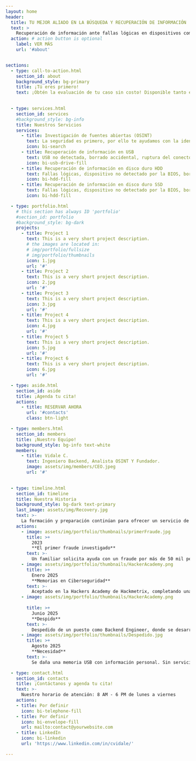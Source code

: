 ```yaml
---
layout: home
header:
  title: TU MEJOR ALIADO EN LA BÚSQUEDA Y RECUPERACIÓN DE INFORMACIÓN
  text: >
    Recuperación de información ante fallas lógicas en dispositivos comunes (USB, Micro SD, HDD, SSD), así como investigación y análisis de fuentes abiertas (OSINT) para la detección de posibles fraudes digitales, validación de datos y apoyo estratégico en la toma de decisiones. 
  action: # action button is optional
    label: VER MÁS
    url: '#about'


sections:
  - type: call-to-action.html
    section_id: about
    background_style: bg-primary
    title: ¡Tú eres primero!
    text: ¡Obtén la evaluación de tu caso sin costo! Disponible tanto en nuestro servicio de búsqueda de información como en el de recuperación de datos 
   

  - type: services.html
    section_id: services
    #background_style: bg-info
    title: Nuestros Servicios
    services:
      - title: Investigación de fuentes abiertas (OSINT)
        text: La seguridad es primero, por ello te ayudamos con la identificación de posibles fraudes digitales, validación de información y apoyo en la toma de decisiones.
        icon: bi-search
      - title: Recuperación de información en USB
        text: USB no detectada, borrado accidental, ruptura del conector, etc.
        icon: bi-usb-drive-fill
      - title: Recuperación de información en disco duro HDD
        text: Fallas lógicas, dispositivo no detectado por la BIOS, borrado accidental, etc.
        icon: bi-hdd-fill
      - title: Recuperación de información en disco duro SSD
        text: Fallas lógicas, dispositivo no detectado por la BIOS, borrado accidental, etc.
        icon: bi-hdd-fill

  - type: portfolio.html
    # this section has always ID 'portfolio'
    #section_id: portfolio
    #background_style: bg-dark
    projects:
      - title: Project 1
        text: This is a very short project description.
        # the images are located in:
        # img/portfolio/fullsize
        # img/portfolio/thumbnails
        icon: 1.jpg
        url: '#'
      - title: Project 2
        text: This is a very short project description.
        icon: 2.jpg
        url: '#'
      - title: Project 3
        text: This is a very short project description.
        icon: 3.jpg
        url: '#'
      - title: Project 4
        text: This is a very short project description.
        icon: 4.jpg
        url: '#'
      - title: Project 5
        text: This is a very short project description.
        icon: 5.jpg
        url: '#'
      - title: Project 6
        text: This is a very short project description.
        icon: 6.jpg
        url: '#'

  - type: aside.html
    section_id: aside
    title: ¡Agenda tu cita!
    actions:
      - title: RESERVAR AHORA
        url: '#contacts'
        class: btn-light

  - type: members.html
    section_id: members
    title: ¡Nuestro Equipo!
    background_style: bg-info text-white
    members:
      - title: Vidale C.
        text: Ingeniero Backend, Analista OSINT Y Fundador.
        image: assets/img/members/CEO.jpeg
        url: '#'
      

  - type: timeline.html
    section_id: timeline
    title: Nuestra Historia
    background_style: bg-dark text-primary
    last_image: assets/img/Recovery.jpg
    text: >-
      La formación y preparación continúan para ofrecer un servicio de excelencia...
    actions:
      - image: assets/img/portfolio/thumbnails/primerFraude.jpg
        title: >+
          2023
          **El primer fraude investigado**
        text: >-
          Un familiar solicita ayuda con un fraude por más de 50 mil pesos. A raíz de ello se redacta y publica una guía express ([Ver guía](https://www.reddit.com/r/MexicoFinanciero/comments/1992uf8/qué_hacer_antes_de_introducir_tu_dinero_en_una/)) para la validación de sitios web y aplicaciones financieras, alcanzando más de 15 mil visualizaciones. 
      - image: assets/img/portfolio/thumbnails/HackerAcademy.png
        title: >+
          Enero 2025
          **Memorias en Ciberseguridad**
        text: >-
          Aceptado en la Hackers Academy de Hackmetrix, completando una formación intensiva de 6 meses en ciberseguridad ofensiva.
      - image: assets/img/portfolio/thumbnails/HackerAcademy.png
      
        title: >+
          Junio 2025
          **Despido**
        text: >-
          Despedido de un puesto como Backend Engineer, donde se desarrollaban servicios transaccionales para Fintechs.  
      - image: assets/img/portfolio/thumbnails/Despedido.jpg
        title: >+
          Agosto 2025
          **Necesidad**
        text: >-
          Se daña una memoria USB con información personal. Sin servicios de recuperación cerca, decido fundar mi propio servicio y ofrecerlo a otros.

  - type: contact.html
    section_id: contacts
    title: ¡Contáctanos y agenda tu cita!
    text: >-
      Nuestro horario de atención: 8 AM - 6 PM de lunes a viernes
    actions:
    - title: Por definir
      icon: bi-telephone-fill
    - title: Por definir
      icon: bi-envelope-fill
      url: mailto:contact@yourwebsite.com
    - title: LinkedIn
      icon: bi-linkedin
      url: 'https://www.linkedin.com/in/cvidale/'

---
```

